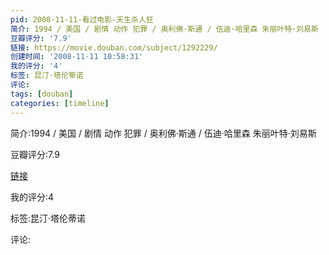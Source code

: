 ```yaml
---
pid: 2008-11-11-看过电影-天生杀人狂
简介: 1994 / 美国 / 剧情 动作 犯罪 / 奥利佛·斯通 / 伍迪·哈里森 朱丽叶特·刘易斯
豆瓣评分: '7.9'
链接: https://movie.douban.com/subject/1292229/
创建时间: '2008-11-11 10:58:31'
我的评分: '4'
标签: 昆汀·塔伦蒂诺
评论:
tags: [douban]
categories: [timeline]
---
```

简介:1994 / 美国 / 剧情 动作 犯罪 / 奥利佛·斯通 / 伍迪·哈里森 朱丽叶特·刘易斯

豆瓣评分:7.9

[链接](https://movie.douban.com/subject/1292229/)

我的评分:4

标签:昆汀·塔伦蒂诺

评论:

